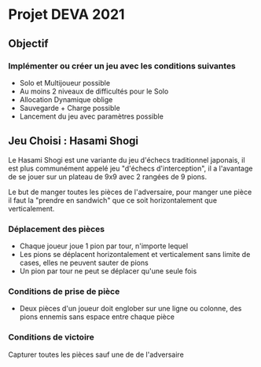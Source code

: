 Projet DEVA 2021
================

Objectif
--------

### Implémenter ou créer un jeu avec les conditions suivantes

+ Solo et Multijoueur possible
+ Au moins 2 niveaux de difficultés pour le Solo
+ Allocation Dynamique oblige
+ Sauvegarde + Charge possible
+ Lancement du jeu avec paramètres possible


Jeu Choisi : Hasami Shogi
-------------------------

Le Hasami Shogi est une variante du jeu d'échecs traditionnel japonais, il est plus communément appelé jeu "d'échecs d'interception", il a l'avantage de se jouer sur un plateau de 9x9 avec 2 rangées de 9 pions.

Le but de manger toutes les pièces de l'adversaire, pour manger une pièce il faut la "prendre en sandwich" que ce soit horizontalement que verticalement.

### Déplacement des pièces

+ Chaque joueur joue 1 pion par tour, n'importe lequel
+ Les pions se déplacent horizontalement et verticalement sans limite de cases, elles ne peuvent sauter de pions
+ Un pion par tour ne peut se déplacer qu'une seule fois

### Conditions de prise de pièce

+ Deux pièces d'un joueur doit englober sur une ligne ou colonne, des pions ennemis sans espace entre chaque pièce

### Conditions de victoire

Capturer toutes les pièces sauf une de de l'adversaire
